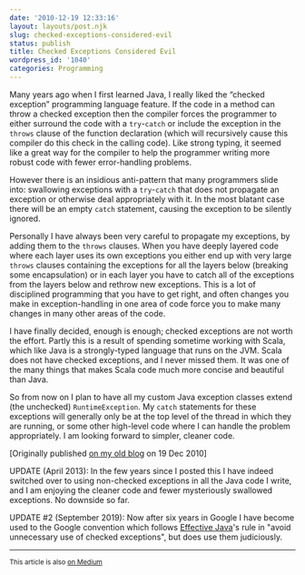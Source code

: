 ```yaml
---
date: '2010-12-19 12:33:16'
layout: layouts/post.njk
slug: checked-exceptions-considered-evil
status: publish
title: Checked Exceptions Considered Evil
wordpress_id: '1040'
categories: Programming
---
```


Many years ago when I first learned Java, I really liked the “checked exception” programming language feature.  If the code in a method can throw a checked exception then the compiler forces the programmer to either surround the code with a `try`-`catch` or include the exception in the `throws` clause of the function declaration (which will recursively cause this compiler do this check in the calling code).  Like strong typing, it seemed like a great way for the compiler to help the programmer writing more robust code with fewer error-handling problems.

However there is an insidious anti-pattern that many programmers slide into: swallowing exceptions with a `try`-`catch` that does not propagate an exception or otherwise deal appropriately with it.  In the most blatant case there will be an empty `catch` statement, causing the exception to be silently ignored.

Personally I have always been very careful to propagate my exceptions, by adding them to the `throws` clauses.  When you have deeply layered code where each layer uses its own exceptions you either end up with very large `throws` clauses containing the exceptions for all the layers below (breaking some encapsulation) or in each layer you have to catch all of the exceptions from the layers below and rethrow new exceptions.  This is a lot of disciplined programming that you have to get right, and often changes you make in exception-handling in one area of code force you to make many changes in many other areas of the code.

I have finally decided, enough is enough; checked exceptions are not worth the effort.  Partly this is a result of spending sometime working with Scala, which like Java is a strongly-typed language that runs on the JVM.  Scala does not have checked exceptions, and I never missed them.  It was one of the many things that makes Scala code much more concise and beautiful than Java.

So from now on I plan to have all my custom Java exception classes extend (the unchecked) `RuntimeException`.  My `catch` statements for these exceptions will generally only be at the top level of the thread in which they are running, or some other high-level code where I can handle the problem appropriately.  I am looking forward to simpler, cleaner code.

[Originally published [on my old blog][1] on 19 Dec 2010]

UPDATE (April 2013): In the few years since I posted this I have indeed switched
over to using non-checked exceptions in all the Java code I write, and I am
enjoying the cleaner code and fewer mysteriously swallowed exceptions. No
downside so far.

UPDATE #2 (September 2019): Now after six years in Google I have become used to
the Google convention which follows [Effective Java][2]'s rule in "avoid
unnecessary use of checked exceptions", but does use them judiciously.

-----
<small>This article is also [on Medium][3]</small>

[1]: http://blog.eamonn.org/Programming/2010/12/19/checked-exceptions-considered-evil.html
[2]: https://kea.nu/files/textbooks/new/Effective%20Java%20%282017%2C%20Addison-Wesley%29.pdf
[3]: https://medium.com/@eob/checked-exceptions-considered-evil-f7d07e051fa6
